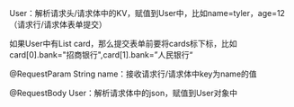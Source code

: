 User：解析请求头/请求体中的KV，赋值到User中，比如name=tyler，age=12（请求行/请求体表单提交）

如果User中有List<Card> card，那么提交表单前要将cards标下标，比如card[0].bank="招商银行",card[1].bank=”人民银行“

@RequestParam String name：接收请求行/请求体中key为name的值

@RequestBody User：解析请求体中的json，赋值到User对象中

